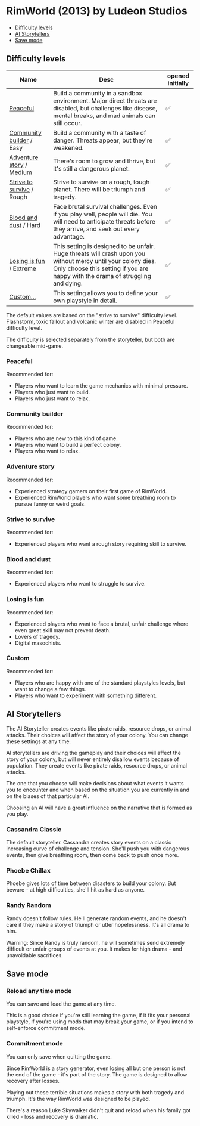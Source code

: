 # RimWorld (2013) by Ludeon Studios

* [Difficulty levels](#difficulty-levels)
* [AI Storytellers](#ai-storytellers)
* [Save mode](#save-mode)

## Difficulty levels

| Name       | Desc | opened initially | 
|------------|------|------------------|
| [Peaceful](#peaceful) | Build a community in a sandbox environment. Major direct threats are disabled, but challenges like disease, mental breaks, and mad animals can still occur. | ✅ |
| [Community builder](#community-builder) / Easy | Build a community with a taste of danger. Threats appear, but they're weakened.| ✅ |
| [Adventure story](#adventure-story) / Medium | There's room to grow and thrive, but it's still a dangerous planet. | ✅ |
| [Strive to survive](#strive-to-survive) / Rough | Strive to survive on a rough, tough planet. There will be triumph and tragedy. | ✅ |
| [Blood and dust](#blood-and-dust) / Hard | Face brutal survival challenges. Even if you play well, people will die. You will need to anticipate threats before they arrive, and seek out every advantage. | ✅ |
| [Losing is fun](#losing-is-fun) / Extreme | This setting is designed to be unfair. Huge threats will crash upon you without mercy until your colony dies. Only choose this setting if you are happy with the drama of struggling and dying. | ✅ |
| [Custom...](#custom) | This setting allows you to define your own playstyle in detail. | ✅ |

The default values are based on the "strive to survive" difficulty level. Flashstorm, toxic fallout and volcanic winter are disabled in Peaceful difficulty level.

The difficulty is selected separately from the storyteller, but both are changeable mid-game.

### Peaceful

Recommended for:

- Players who want to learn the game mechanics with minimal pressure.
- Players who just want to build.
- Players who just want to relax.

### Community builder

Recommended for:

- Players who are new to this kind of game.
- Players who want to build a perfect colony.
- Players who want to relax.

### Adventure story

Recommended for:

- Experienced strategy gamers on their first game of RimWorld.
- Experienced RimWorld players who want some breathing room to pursue funny or weird goals.

### Strive to survive

Recommended for:

- Experienced players who want a rough story requiring skill to survive.

### Blood and dust

Recommended for:

- Experienced players who want to struggle to survive.

### Losing is fun

Recommended for:

- Experienced players who want to face a brutal, unfair challenge where even great skill may not prevent death.
- Lovers of tragedy.
- Digital masochists.

### Custom

Recommended for:

- Players who are happy with one of the standard playstyles levels, but want to change a few things.
- Players who want to experiment with something different.

## AI Storytellers

The AI Storyteller creates events like pirate raids, resource drops, or animal attacks. Their choices will affect the story of your colony. You can change these settings at any time.

AI storytellers are driving the gameplay and their choices will affect the story of your colony, but will never entirely disallow events because of population. They create events like pirate raids, resource drops, or animal attacks.

The one that you choose will make decisions about what events it wants you to encounter and when based on the situation you are currently in and on the biases of that particular AI.

Choosing an AI will have a great influence on the narrative that is formed as you play. 

### Cassandra Classic

The default storyteller. Cassandra creates story events on a classic increasing curve of challenge and tension. She'll push you with dangerous events, then give breathing room, then come back to push once more.

### Phoebe Chillax

Phoebe gives lots of time between disasters to build your colony. But beware - at high difficulties, she'll hit as hard as anyone.

### Randy Random

Randy doesn't follow rules. He'll generate random events, and he doesn't care if they make a story of triumph or utter hopelessness. It's all drama to him.

Warning: Since Randy is truly random, he will sometimes send extremely difficult or unfair groups of events at you. It makes for high drama - and unavoidable sacrifices.

## Save mode

### Reload any time mode

You can save and load the game at any time.

This is a good choice if you're still learning the game, if it fits your personal playstyle, if you're using mods that may break your game, or if you intend to self-enforce commitment mode.

### Commitment mode

You can only save when quitting the game.

Since RimWorld is a story generator, even losing all but one person is not the end of the game - it's part of the story. The game is designed to allow recovery after losses.

Playing out these terrible situations makes a story with both tragedy and triumph. It's the way RimWorld was designed to be played.

There's a reason Luke Skywalker didn't quit and reload when his family got killed - loss and recovery is dramatic.
